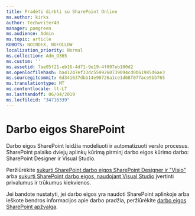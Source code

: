 ```yaml
---
title: Pradėti dirbti su SharePoint Online
ms.author: kirks
author: Techwriter40
manager: pamgreen
ms.audience: Admin
ms.topic: article
ROBOTS: NOINDEX, NOFOLLOW
localization_priority: Normal
ms.collection: Adm_O365
ms.custom: ''
ms.assetid: 7ae05f21-eb16-4d71-9e19-4f097eb100d2
ms.openlocfilehash: ba41247ef33dc5599260739094cd0b61985d6ae3
ms.sourcegitcommit: 6d341637dbb14e90726a1ce1d68f077ace9bb765
ms.translationtype: MT
ms.contentlocale: lt-LT
ms.lasthandoff: 06/04/2019
ms.locfileid: "34716339"
---
```

# <a name="workflows-in-sharepoint"></a>Darbo eigos SharePoint

Darbo eigos SharePoint leidžia modeliuoti ir automatizuoti verslo procesus. SharePoint palaiko dviejų aplinkų kūrimą pirminį darbo eigos kūrimo darbo: SharePoint Designer ir Visual Studio. 

Peržiūrėkite [sukurti SharePoint darbo eigos SharePoint Designer ir "Visio"](https://docs.microsoft.com/en-us/sharepoint/dev/general-development/develop-sharepoint-workflows-using-visual-studio) arba [sukurti SharePoint darbo eigos, naudojant Visual Studio](https://docs.microsoft.com/en-us/sharepoint/dev/general-development/develop-sharepoint-workflows-using-visual-studio) įvertinti privalumus ir trūkumus kiekvienos. 

Jei bandote nustatyti, jei darbo eigos yra naudoti SharePoint aplinkoje arba ieškote bendros informacijos apie darbo pradžia, peržiūrėkite [darbo eigos SharePoint apžvalga](https://docs.microsoft.com/en-us/sharepoint/dev/general-development/get-started-with-workflows-in-sharepoint#overview-of-workflows-in-sharepoint).